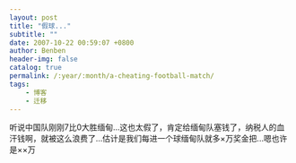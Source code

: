 ```yaml
---
layout: post
title: "假球..."
subtitle: ""
date: 2007-10-22 00:59:07 +0800
author: Benben
header-img: false
catalog: true
permalink: /:year/:month/a-cheating-football-match/
tags:
    - 博客
    - 迁移
---
```


听说中国队刚刚7比0大胜缅甸...这也太假了，肯定给缅甸队塞钱了，纳税人的血汗钱啊，就被这么浪费了...估计是我们每进一个球缅甸队就多×万奖金把...嗯也许是××万
